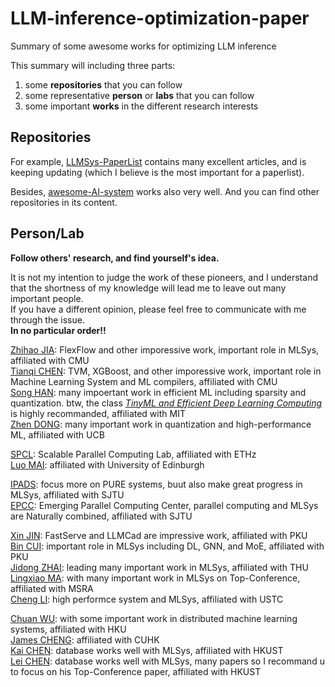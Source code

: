# LLM-inference-optimization-paper
Summary of some awesome works for optimizing  LLM inference

This summary will including three parts: 
1. some **repositories** that you can follow
2. some representative **person** or **labs** that you can follow
3. some important **works** in the different research interests

## Repositories
For example, [LLMSys-PaperList](https://github.com/AmberLJC/LLMSys-PaperList) contains many excellent articles, and is keeping updating (which I believe is the most important for a paperlist).  

Besides, [awesome-AI-system](https://github.com/lambda7xx/awesome-AI-system) works also very well. And you can find other repositories in its content.  

## Person/Lab

**Follow others' research, and find yourself's idea.**  

It is not my intention to judge the work of these pioneers, and I understand that the shortness of my knowledge will lead me to leave out many important people.   
If you have a different opinion, please feel free to communicate with me through the issue.  
**In no particular order!!**

[Zhihao JIA](https://www.cs.cmu.edu/~zhihaoj2/): FlexFlow and other imporessive work, important role in MLSys, affiliated with CMU  
[Tianqi CHEN](https://tqchen.com/): TVM, XGBoost, and other imporessive work, important role in Machine Learning System and ML compilers, affiliated with CMU  
[Song HAN](https://hanlab.mit.edu/songhan): many impoertant work in efficient ML including sparsity and quantization. btw, the class [*TinyML and Efficient Deep Learning Computing*](https://efficientml.ai) is highly recommanded, affiliated with MIT     
[Zhen DONG](https://dong-zhen.com/): many important work in quantization and high-performance ML, affiliated with UCB  

[SPCL](https://spcl.inf.ethz.ch/Publications/): Scalable Parallel Computing Lab, affiliated with ETHz  
[Luo MAI](https://luomai.github.io/): affiliated with University of Edinburgh

[IPADS](https://ipads.se.sjtu.edu.cn/zh/publications/): focus more on PURE systems, buut also make great progress in MLSys, affiliated with SJTU  
[EPCC](http://epcc.sjtu.edu.cn/): Emerging Parallel Computing Center, parallel computing and MLSys are Naturally combined, affiliated with SJTU

[Xin JIN](https://xinjin.github.io/): FastServe and LLMCad are impressive work, affiliated with PKU  
[Bin CUI](https://cuibinpku.github.io/): important role in MLSys including DL, GNN, and MoE, affiliated with PKU  
[Jidong ZHAI](https://pacman.cs.tsinghua.edu.cn/~zjd/): leading many important work in MLSys, affiliated with THU  
[Lingxiao MA](https://xysmlx.github.io/): with many important work in MLSys on Top-Conference, affiliated with MSRA  
[Cheng LI](http://staff.ustc.edu.cn/~chengli7/): high performce system and MLSys, affiliated with USTC  

[Chuan WU](https://i.cs.hku.hk/~cwu/): with some important work in distributed machine learning systems, affiliated with HKU   
[James CHENG](https://www.cse.cuhk.edu.hk/~jcheng/index.html): affiliated with CUHK  
[Kai CHEN](https://www.cse.ust.hk/~kaichen/): database works well with MLSys, affiliated with HKUST  
[Lei CHEN](https://scholar.google.com/citations?hl=zh-CN&user=gtglwgYAAAAJ&view_op=list_works&sortby=pubdate): database works well with MLSys, many papers so I recommand u to focus on his Top-Conference paper, affiliated with HKUST  
